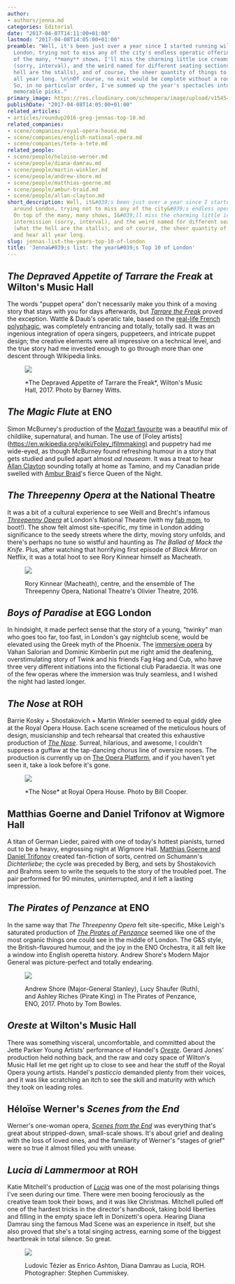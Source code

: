 ```yaml
---
author:
- authors/jenna.md
categories: Editorial
date: "2017-04-07T14:11:00+01:00"
lastmod: "2017-04-08T14:05:00+01:00"
preamble: "Well, it's been just over a year since I started running wildly around
  London, trying not to miss any of the city's endless operatic offerings. On top
  of the many, **many** shows, I'll miss the charming little ice creams at intermission
  (sorry, interval), and the weird named for different seating sections (what the
  hell are the stalls), and of course, the sheer quantity of things to see and hear
  all year long. \n\nOf course, no exit would be complete without a round-up of sorts.
  So, in no particular order, I've summed up the year's spectacles into 10 particularly
  memorable picks."
primary_image: https://res.cloudinary.com/schmopera/image/upload/v1545409169/media/webhook-uploads/1491656523096/2017-04-08---London.jpg.jpg
publishDate: "2017-04-08T14:05:00+01:00"
related_articles:
- articles/roundup2016-greg-jennas-top-10.md
related_companies:
- scene/companies/royal-opera-house.md
- scene/companies/english-national-opera.md
- scene/companies/tete-a-tete.md
related_people:
- scene/people/heloise-werner.md
- scene/people/diana-damrau.md
- scene/people/martin-winkler.md
- scene/people/andrew-shore.md
- scene/people/matthias-goerne.md
- scene/people/ambur-braid.md
- scene/people/allan-clayton.md
short_description: Well, it&#039;s been just over a year since I started running wildly
  around London, trying not to miss any of the city&#039;s endless operatic offerings.
  On top of the many, many shows, I&#039;ll miss the charming little ice creams at
  intermission (sorry, interval), and the weird named for different seating sections
  (what the hell are the stalls), and of course, the sheer quantity of things to see
  and hear all year long.
slug: jennas-list-the-years-top-10-of-london
title: 'Jenna&#039;s list: the year&#039;s Top 10 of London'
---
```


## *The Depraved Appetite of Tarrare the Freak* at Wilton's Music Hall

The words "puppet opera" don't necessarily make you think of a moving story that stays with you for days afterwards, but [*Tarrare the Freak*](/tarrare-the-freak-i-just-want-to-be-full/) proved the exception. Wattle & Daub's operatic tale, based on the [real-life French polyphagic](https://en.wikipedia.org/wiki/Tarrare), was completely entrancing and totally, totally sad. It was an ingenious integration of opera singers, puppeteers, and intricate puppet design; the creative elements were all impressive on a technical level, and the true story had me invested enough to go through more than one descent through Wikipedia links.

<figure data-type="image">

![](https://res.cloudinary.com/schmopera/image/upload/v1545409169/media/webhook-uploads/1491590418480/2017-02-02---TTF-2-Photo-Credit-Barney-Witts.jpg.jpg)
<figcaption>*The Depraved Appetite of Tarrare the Freak*, Wilton's Music Hall, 2017. Photo by Barney Witts.</figcaption>
</figure>

## *The Magic Flute* at ENO

Simon McBurney's production of the [Mozart favourite](/in-review-enos-the-magic-flute/) was a beautiful mix of childlike, supernatural, and human. The use of [Foley artists](https://en.wikipedia.org/wiki/Foley_(filmmaking) and puppetry had me wide-eyed, as though McBurney found refreshing humour in a story that gets studied and pulled apart almost *ad nauseam*. It was a treat to hear [Allan Clayton](/scene/people/allan-clayton/) sounding totally at home as Tamino, and my Canadian pride swelled with [Ambur Braid](/talking-with-singers-ambur-braid/)'s fierce Queen of the Night.

## *The Threepenny Opera* at the National Theatre

It was a bit of a cultural experience to see Weill and Brecht's infamous [*Threepenny Opera*](/in-review-the-threepenny-opera/) at London's National Theatre (with my [fab mom](/talking-with-voice-teachers-or-meet-my-mother/), to boot!). The show felt almost site-specific, my time in London adding significance to the seedy streets where the dirty, moving story unfolds, and there's perhaps no tune so wistful and haunting as *The Ballad of Mack the Knife*. Plus, after watching that horrifying first episode of *Black Mirror* on Netflix, it was a total hoot to see Rory Kinnear himself as Macheath.

<figure data-type="image">

![](https://res.cloudinary.com/schmopera/image/upload/v1545409169/media/webhook-uploads/1491590385631/2016-08-17---TPO-Jpeg-6.jpg.jpg)
<figcaption>Rory Kinnear (Macheath), centre, and the ensemble of The Threepenny Opera, National Theatre's Olivier Theatre, 2016.</figcaption>
</figure>

## *Boys of Paradise* at EGG London

In hindsight, it made perfect sense that the story of a young, "twinky" man who goes too far, too fast, in London's gay nightclub scene, would be elevated using the Greek myth of the Phoenix. The [immersive opera](/thrilling-nights-boys-of-paradise/) by Vahan Salorian and Dominic Kimberlin put me right amid the deafening, overstimulating story of Twink and his friends Fag Hag and Cub, who have three very different initiations into the fictional club Paradaezia. It was one of the few operas where the immersion was truly seamless, and I wished the night had lasted longer.

## *The Nose* at ROH

Barrie Kosky + Shostakovich + Martin Winkler seemed to equal giddy glee at the Royal Opera House. Each scene screamed of the meticulous hours of design, musicianship and tech rehearsal that created this exhaustive production of [*The Nose*](/jaw-dropping-the-nose-at-roh/). Surreal, hilarious, and awesome, I couldn't suppress a guffaw at the tap-dancing chorus line of oversize noses. The production is currently up on [The Opera Platform](http://www.theoperaplatform.eu/en/opera/shostakovich-nose), and if you haven't yet seen it, take a look before it's gone.

<figure data-type="image">

![](https://res.cloudinary.com/schmopera/image/upload/v1545409169/media/webhook-uploads/1491590818806/2016-10-21---The_Nose_0237-THE-NOSE-AT-ROYAL-OPERA-HOUSE-ROH-PHOTO-BY-BILL-COOPER.jpg.jpg)
<figcaption>*The Nose* at Royal Opera House. Photo by Bill Cooper.</figcaption>
</figure>

## Matthias Goerne and Daniel Trifonov at Wigmore Hall

A titan of German Lieder, paired with one of today's hottest pianists, turned out to be a heavy, engrossing night at Wigmore Hall. [Matthias Goerne and Daniel Trifonov](/recitals-that-stick-matthias-goerne-at-wigmore-hall/) created fan-fiction of sorts, centred on Schumann's *Dichterliebe*; the cycle was preceded by Berg, and sets by Shostakovich and Brahms seem to write the sequels to the story of the troubled poet. The pair performed for 90 minutes, uninterrupted, and it left a lasting impression.

## *The Pirates of Penzance* at ENO

In the same way that *The Threepenny Opera* felt site-specific, Mike Leigh's saturated production of [*The Pirates of Penzance*](/in-review-the-pirates-of-penzance-at-eno/) seemed like one of the most organic things one could see in the middle of London. The G&S style, the British-flavoured humour, and the joy in the ENO Orchestra, it all felt like a window into English operetta history. Andrew Shore's Modern Major General was picture-perfect and totally endearing.

<figure data-type="image">

![](https://res.cloudinary.com/schmopera/image/upload/v1545409169/media/webhook-uploads/1491595119145/2017-02-10---ENO-The-Pirates-of-Penzance-Andrew-Shore-Lucy-Schaufer-Ashley-Riches-and-ENO-Chorus-Tom-Bowles.jpg.jpg)
<figcaption>Andrew Shore (Major-General Stanley), Lucy Shaufer (Ruth), and Ashley Riches (Pirate King) in The Pirates of Penzance, ENO, 2017. Photo by Tom Bowles.</figcaption>
</figure>

## *Oreste* at Wilton's Music Hall

There was something visceral, uncomfortable, and committed about the Jette Parker Young Artists' performance of Handel's [*Oreste*](/in-review-the-jette-parker-young-artists-present-oreste/). Gerard Jones' production held nothing back, and the raw and cozy space of Wilton's Music Hall let me get right up to close to see and hear the stuff of the Royal Opera young artists. Handel's *pasticcio* demanded plenty from their voices, and it was like scratching an itch to see the skill and maturity with which they took on leading roles.

## Héloïse Werner's *Scenes from the End*

Werner's one-woman opera, [*Scenes from the End*](/in-review-scenes-from-the-end/) was everything that's great about stripped-down, small-scale shows. It's about grief and dealing with the loss of loved ones, and the familiarity of Werner's "stages of grief" were so true it almost filled you with unease.

## *Lucia di Lammermoor* at ROH

Katie Mitchell's production of [*Lucia*](/in-review-lucia-di-lammermoor-at-roh/) was one of the most polarising things I've seen during our time. There were men booing ferociously as the creative team took their bows, and it was like Christmas. Mitchell pulled off one of the hardest tricks in the director's handbook, taking bold liberties and filling in the empty space left in Donizetti's opera. Hearing Diana Damrau sing the famous Mad Scene was an experience in itself, but she also proved that she's a total singing actress, earning some of the biggest heartbreak in total silence. So great.

<figure data-type="image">

![](https://res.cloudinary.com/schmopera/image/upload/v1545409169/media/webhook-uploads/1491595583983/2016-04-08---PR8A1524-LUDOVIC-TEZIER-AS-ENRICO-ASHTON-DIANA-DAMRAU-AS-LUCIA-ROH-PHOTOGRAPHER-STEPHEN-CUMMISKEY.jpg.jpg)
<figcaption>Ludovic Tézier as Enrico Ashton, Diana Damrau as Lucia, ROH. Photographer: Stephen Cummiskey.</figcaption>
</figure>
